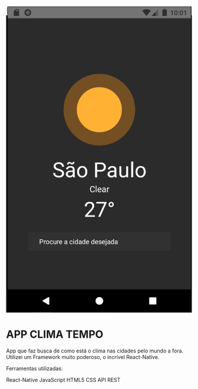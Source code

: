 ![capa](https://github.com/AdrianoMatias/APP_CLIMA_TEMPO/blob/master/capa.png)
# APP CLIMA TEMPO
App que faz busca de como está o clima nas cidades pelo mundo a fora. Utilizei um Framework muito poderoso, o incrível React-Native.

Ferramentas utilizadas:

React-Native
JavaScript
HTML5
CSS
API REST


